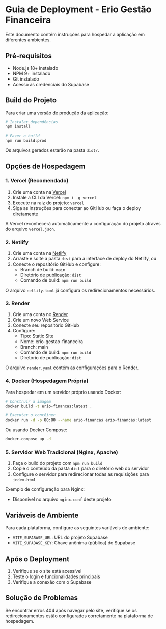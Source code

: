 # Guia de Deployment - Erio Gestão Financeira

Este documento contém instruções para hospedar a aplicação em diferentes ambientes.

## Pré-requisitos

- Node.js 18+ instalado
- NPM 9+ instalado
- Git instalado
- Acesso às credenciais do Supabase

## Build do Projeto

Para criar uma versão de produção da aplicação:

```bash
# Instalar dependências
npm install

# Fazer o build
npm run build:prod
```

Os arquivos gerados estarão na pasta `dist/`.

## Opções de Hospedagem

### 1. Vercel (Recomendado)

1. Crie uma conta na [Vercel](https://vercel.com)
2. Instale a CLI da Vercel: `npm i -g vercel`
3. Execute na raiz do projeto: `vercel`
4. Siga as instruções para conectar ao GitHub ou faça o deploy diretamente

A Vercel reconhecerá automaticamente a configuração do projeto através do arquivo `vercel.json`.

### 2. Netlify

1. Crie uma conta na [Netlify](https://netlify.com)
2. Arraste e solte a pasta `dist` para a interface de deploy do Netlify, ou
3. Conecte o repositório GitHub e configure:
   - Branch de build: `main`
   - Diretório de publicação: `dist`
   - Comando de build: `npm run build`

O arquivo `netlify.toml` já configura os redirecionamentos necessários.

### 3. Render

1. Crie uma conta no [Render](https://render.com)
2. Crie um novo Web Service
3. Conecte seu repositório GitHub
4. Configure:
   - Tipo: Static Site
   - Nome: erio-gestao-financeira
   - Branch: main
   - Comando de build: `npm run build`
   - Diretório de publicação: `dist`

O arquivo `render.yaml` contém as configurações para o Render.

### 4. Docker (Hospedagem Própria)

Para hospedar em um servidor próprio usando Docker:

```bash
# Construir a imagem
docker build -t erio-financas:latest .

# Executar o contêiner
docker run -d -p 80:80 --name erio-financas erio-financas:latest
```

Ou usando Docker Compose:

```bash
docker-compose up -d
```

### 5. Servidor Web Tradicional (Nginx, Apache)

1. Faça o build do projeto com `npm run build`
2. Copie o conteúdo da pasta `dist` para o diretório web do servidor
3. Configure o servidor para redirecionar todas as requisições para `index.html`

Exemplo de configuração para Nginx:
- Disponível no arquivo `nginx.conf` deste projeto

## Variáveis de Ambiente

Para cada plataforma, configure as seguintes variáveis de ambiente:

- `VITE_SUPABASE_URL`: URL do projeto Supabase
- `VITE_SUPABASE_KEY`: Chave anônima (pública) do Supabase

## Após o Deployment

1. Verifique se o site está acessível
2. Teste o login e funcionalidades principais
3. Verifique a conexão com o Supabase

## Solução de Problemas

Se encontrar erros 404 após navegar pelo site, verifique se os redirecionamentos estão configurados corretamente na plataforma de hospedagem. 